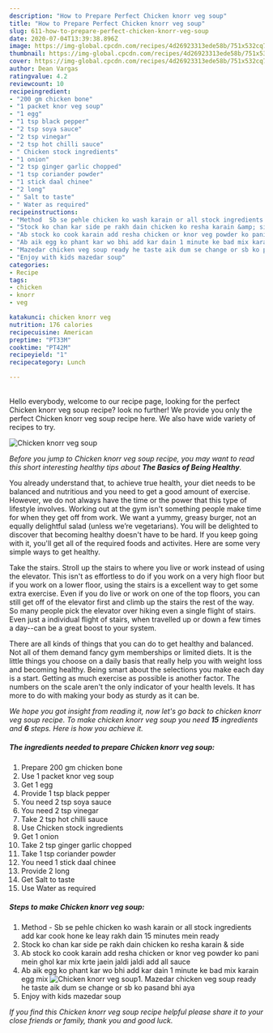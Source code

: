 ```yaml
---
description: "How to Prepare Perfect Chicken knorr veg soup"
title: "How to Prepare Perfect Chicken knorr veg soup"
slug: 611-how-to-prepare-perfect-chicken-knorr-veg-soup
date: 2020-07-04T13:39:38.896Z
image: https://img-global.cpcdn.com/recipes/4d26923313ede58b/751x532cq70/chicken-knorr-veg-soup-recipe-main-photo.jpg
thumbnail: https://img-global.cpcdn.com/recipes/4d26923313ede58b/751x532cq70/chicken-knorr-veg-soup-recipe-main-photo.jpg
cover: https://img-global.cpcdn.com/recipes/4d26923313ede58b/751x532cq70/chicken-knorr-veg-soup-recipe-main-photo.jpg
author: Dean Vargas
ratingvalue: 4.2
reviewcount: 10
recipeingredient:
- "200 gm chicken bone"
- "1 packet knor veg soup"
- "1 egg"
- "1 tsp black pepper"
- "2 tsp soya sauce"
- "2 tsp vinegar"
- "2 tsp hot chilli sauce"
- " Chicken stock ingredients"
- "1 onion"
- "2 tsp ginger garlic chopped"
- "1 tsp coriander powder"
- "1 stick daal chinee"
- "2 long"
- " Salt to taste"
- " Water as required"
recipeinstructions:
- "Method  Sb se pehle chicken ko wash karain or all stock ingredients add kar cook hone ke leay rakh dain 15 minutes mein ready"
- "Stock ko chan kar side pe rakh dain chicken ko resha karain &amp; side"
- "Ab stock ko cook karain add resha chicken or knor veg powder ko pani mein ghol kar mix krte jaein jaldi jaldi add all sauce"
- "Ab aik egg ko phant kar wo bhi add kar dain 1 minute ke bad mix karain egg mix"
- "Mazedar chicken veg soup ready he taste aik dum se change or sb ko pasand bhi aya"
- "Enjoy with kids mazedar soup"
categories:
- Recipe
tags:
- chicken
- knorr
- veg

katakunci: chicken knorr veg 
nutrition: 176 calories
recipecuisine: American
preptime: "PT33M"
cooktime: "PT42M"
recipeyield: "1"
recipecategory: Lunch

---
```

<br>
Hello everybody, welcome to our recipe page, looking for the perfect Chicken knorr veg soup recipe? look no further! We provide you only the perfect Chicken knorr veg soup recipe here. We also have wide variety of recipes to try.
<br>


![Chicken knorr veg soup](https://img-global.cpcdn.com/recipes/4d26923313ede58b/751x532cq70/chicken-knorr-veg-soup-recipe-main-photo.jpg)

<i>Before you jump to Chicken knorr veg soup recipe, you may want to read this short interesting healthy tips about <strong>The Basics of Being Healthy</strong>.</i>

You already understand that, to achieve true health, your diet needs to be balanced and nutritious and you need to get a good amount of exercise. However, we do not always have the time or the power that this type of lifestyle involves. Working out at the gym isn't something people make time for when they get off from work. We want a yummy, greasy burger, not an equally delightful salad (unless we’re vegetarians). You will be delighted to discover that becoming healthy doesn't have to be hard. If you keep going with it, you'll get all of the required foods and activites. Here are some very simple ways to get healthy.

Take the stairs. Stroll up the stairs to where you live or work instead of using the elevator. This isn't as effortless to do if you work on a very high floor but if you work on a lower floor, using the stairs is a excellent way to get some extra exercise. Even if you do live or work on one of the top floors, you can still get off of the elevator first and climb up the stairs the rest of the way. So many people pick the elevator over hiking even a single flight of stairs. Even just a individual flight of stairs, when travelled up or down a few times a day--can be a great boost to your system. 

There are all kinds of things that you can do to get healthy and balanced. Not all of them demand fancy gym memberships or limited diets. It is the little things you choose on a daily basis that really help you with weight loss and becoming healthy. Being smart about the selections you make each day is a start. Getting as much exercise as possible is another factor. The numbers on the scale aren't the only indicator of your health levels. It has more to do with making your body as sturdy as it can be. 


<i>We hope you got insight from reading it, now let's go back to chicken knorr veg soup recipe. To make chicken knorr veg soup you need <strong>15</strong> ingredients and <strong>6</strong> steps. Here is how you achieve it.
</i>

##### The ingredients needed to prepare Chicken knorr veg soup:

1. Prepare 200 gm chicken bone
1. Use 1 packet knor veg soup
1. Get 1 egg
1. Provide 1 tsp black pepper
1. You need 2 tsp soya sauce
1. You need 2 tsp vinegar
1. Take 2 tsp hot chilli sauce
1. Use  Chicken stock ingredients
1. Get 1 onion
1. Take 2 tsp ginger garlic chopped
1. Take 1 tsp coriander powder
1. You need 1 stick daal chinee
1. Provide 2 long
1. Get  Salt to taste
1. Use  Water as required


##### Steps to make Chicken knorr veg soup:

1. Method  - Sb se pehle chicken ko wash karain or all stock ingredients add kar cook hone ke leay rakh dain 15 minutes mein ready
1. Stock ko chan kar side pe rakh dain chicken ko resha karain &amp; side
1. Ab stock ko cook karain add resha chicken or knor veg powder ko pani mein ghol kar mix krte jaein jaldi jaldi add all sauce
1. Ab aik egg ko phant kar wo bhi add kar dain 1 minute ke bad mix karain egg mix
<img src="//assets-global.cpcdn.com/assets/icons/button_play-2c75c40dde080a61004c1f40b05d8f140eaff45d7e9e6481dc71c63d2e7c4909.png" alt="Chicken knorr veg soup">1. Mazedar chicken veg soup ready he taste aik dum se change or sb ko pasand bhi aya
1. Enjoy with kids mazedar soup


<i>If you find this Chicken knorr veg soup recipe helpful please share it to your close friends or family, thank you and good luck.</i>
